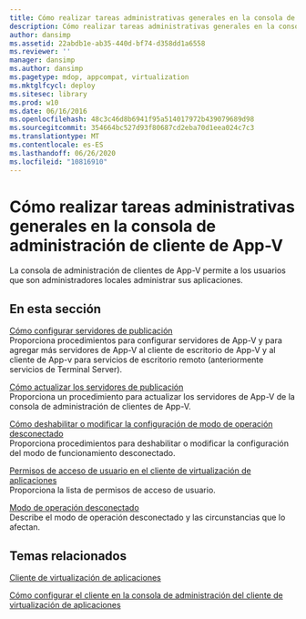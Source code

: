 ```yaml
---
title: Cómo realizar tareas administrativas generales en la consola de administración de cliente de App-V
description: Cómo realizar tareas administrativas generales en la consola de administración de cliente de App-V
author: dansimp
ms.assetid: 22abdb1e-ab35-440d-bf74-d358dd1a6558
ms.reviewer: ''
manager: dansimp
ms.author: dansimp
ms.pagetype: mdop, appcompat, virtualization
ms.mktglfcycl: deploy
ms.sitesec: library
ms.prod: w10
ms.date: 06/16/2016
ms.openlocfilehash: 48c3c46d8b6941f95a514017972b439079689d98
ms.sourcegitcommit: 354664bc527d93f80687cd2eba70d1eea024c7c3
ms.translationtype: MT
ms.contentlocale: es-ES
ms.lasthandoff: 06/26/2020
ms.locfileid: "10816910"
---
```

# Cómo realizar tareas administrativas generales en la consola de administración de cliente de App-V


La consola de administración de clientes de App-V permite a los usuarios que son administradores locales administrar sus aplicaciones.

## En esta sección


<a href="" id="how-to-set-up-publishing-servers"></a>[Cómo configurar servidores de publicación](how-to-set-up-publishing-servers.md)  
Proporciona procedimientos para configurar servidores de App-V y para agregar más servidores de App-V al cliente de escritorio de App-V y al cliente de App-v para servicios de escritorio remoto (anteriormente servicios de Terminal Server).

<a href="" id="how-to-refresh-the-publishing-servers"></a>[Cómo actualizar los servidores de publicación](how-to-refresh-the-publishing-servers.md)  
Proporciona un procedimiento para actualizar los servidores de App-V de la consola de administración de clientes de App-V.

<a href="" id="how-to-disable-or-modify-disconnected-operation-mode-settings"></a>[Cómo deshabilitar o modificar la configuración de modo de operación desconectado](how-to-disable-or-modify-disconnected-operation-mode-settings.md)  
Proporciona procedimientos para deshabilitar o modificar la configuración del modo de funcionamiento desconectado.

<a href="" id="user-access-permissions-in-application-virtualization-client"></a>[Permisos de acceso de usuario en el cliente de virtualización de aplicaciones](user-access-permissions-in-application-virtualization-client.md)  
Proporciona la lista de permisos de acceso de usuario.

<a href="" id="disconnected-operation-mode"></a>[Modo de operación desconectado](disconnected-operation-mode.md)  
Describe el modo de operación desconectado y las circunstancias que lo afectan.

## Temas relacionados


[Cliente de virtualización de aplicaciones](application-virtualization-client.md)

[Cómo configurar el cliente en la consola de administración del cliente de virtualización de aplicaciones](how-to-configure-the-client-in-the-application-virtualization-client-management-console.md)

 

 





